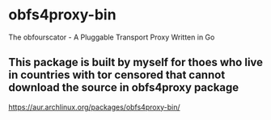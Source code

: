 # obfs4proxy-bin
The obfourscator - A Pluggable Transport Proxy Written in Go 

## This package is built by myself for thoes who live in countries with tor censored that cannot download the source in obfs4proxy package

https://aur.archlinux.org/packages/obfs4proxy-bin/
